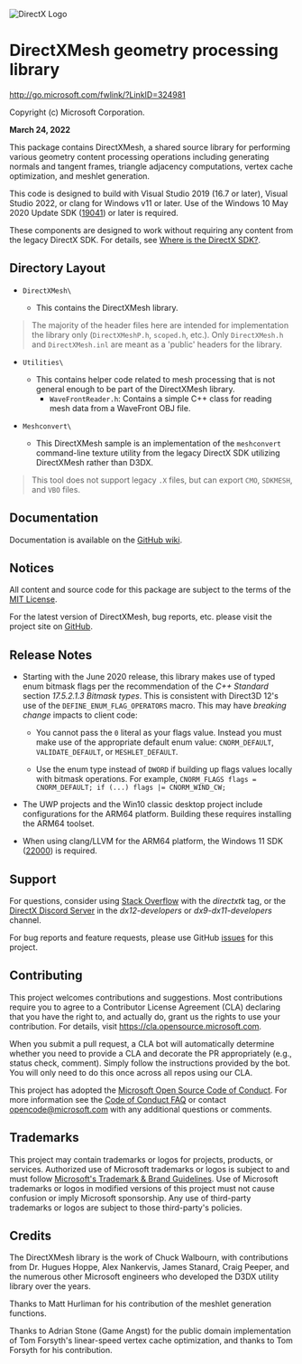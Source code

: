 ![DirectX Logo](https://raw.githubusercontent.com/wiki/Microsoft/DirectXMesh/X_jpg.jpg)

# DirectXMesh geometry processing library

http://go.microsoft.com/fwlink/?LinkID=324981

Copyright (c) Microsoft Corporation.

**March 24, 2022**

This package contains DirectXMesh, a shared source library for performing various geometry content processing operations including generating normals and tangent frames, triangle adjacency computations, vertex cache optimization, and meshlet generation.

This code is designed to build with Visual Studio 2019 (16.7 or later), Visual Studio 2022, or clang for Windows v11 or later. Use of the Windows 10 May 2020 Update SDK ([19041](https://walbourn.github.io/windows-10-may-2020-update-sdk/)) or later is required.

These components are designed to work without requiring any content from the legacy DirectX SDK. For details, see [Where is the DirectX SDK?](https://aka.ms/dxsdk).

## Directory Layout

* ``DirectXMesh\``

   + This contains the DirectXMesh library.

> The majority of the header files here are intended for  implementation the library only (``DirectXMeshP.h``, ``scoped.h``, etc.). Only ``DirectXMesh.h`` and ``DirectXMesh.inl`` are meant as a 'public' headers for the library.

* ``Utilities\``

  + This contains helper code related to mesh processing that is not general enough to be part of the DirectXMesh library.
    * ``WaveFrontReader.h``: Contains a simple C++ class for reading mesh data from a WaveFront OBJ file.

* ``Meshconvert\``

  + This DirectXMesh sample is an implementation of the ``meshconvert`` command-line texture utility from the legacy DirectX SDK utilizing DirectXMesh rather than D3DX.

> This tool does not support legacy ``.X`` files, but can export ``CMO``, ``SDKMESH``, and ``VBO`` files.

## Documentation

Documentation is available on the [GitHub wiki](https://github.com/Microsoft/DirectXMesh/wiki).

## Notices

All content and source code for this package are subject to the terms of the [MIT License](https://github.com/microsoft/DirectXMesh/blob/main/LICENSE).

For the latest version of DirectXMesh, bug reports, etc. please visit the project site on [GitHub](https://github.com/microsoft/DirectXMesh).

## Release Notes

* Starting with the June 2020 release, this library makes use of typed enum bitmask flags per the recommendation of the _C++ Standard_ section *17.5.2.1.3 Bitmask types*. This is consistent with Direct3D 12's use of the ``DEFINE_ENUM_FLAG_OPERATORS`` macro. This may have *breaking change* impacts to client code:

  * You cannot pass the ``0`` literal as your flags value. Instead you must make use of the appropriate default enum value: ``CNORM_DEFAULT``, ``VALIDATE_DEFAULT``, or ``MESHLET_DEFAULT``.

  * Use the enum type instead of ``DWORD`` if building up flags values locally with bitmask operations. For example, ```CNORM_FLAGS flags = CNORM_DEFAULT; if (...) flags |= CNORM_WIND_CW;```

* The UWP projects and the Win10 classic desktop project include configurations for the ARM64 platform. Building these requires installing the ARM64 toolset.

* When using clang/LLVM for the ARM64 platform, the Windows 11 SDK ([22000](https://walbourn.github.io/windows-sdk-for-windows-11/)) is required.

## Support

For questions, consider using [Stack Overflow](https://stackoverflow.com/questions/tagged/directxtk) with the *directxtk* tag, or the [DirectX Discord Server](https://discord.gg/directx) in the *dx12-developers* or *dx9-dx11-developers* channel.

For bug reports and feature requests, please use GitHub [issues](https://github.com/microsoft/DirectXMesh/issues) for this project.

## Contributing

This project welcomes contributions and suggestions. Most contributions require you to agree to a Contributor License Agreement (CLA) declaring that you have the right to, and actually do, grant us the rights to use your contribution. For details, visit https://cla.opensource.microsoft.com.

When you submit a pull request, a CLA bot will automatically determine whether you need to provide a CLA and decorate the PR appropriately (e.g., status check, comment). Simply follow the instructions provided by the bot. You will only need to do this once across all repos using our CLA.

This project has adopted the [Microsoft Open Source Code of Conduct](https://opensource.microsoft.com/codeofconduct/). For more information see the [Code of Conduct FAQ](https://opensource.microsoft.com/codeofconduct/faq/) or contact [opencode@microsoft.com](mailto:opencode@microsoft.com) with any additional questions or comments.

## Trademarks

This project may contain trademarks or logos for projects, products, or services. Authorized use of Microsoft trademarks or logos is subject to and must follow [Microsoft's Trademark & Brand Guidelines](https://www.microsoft.com/en-us/legal/intellectualproperty/trademarks/usage/general). Use of Microsoft trademarks or logos in modified versions of this project must not cause confusion or imply Microsoft sponsorship. Any use of third-party trademarks or logos are subject to those third-party's policies.

## Credits

The DirectXMesh library is the work of Chuck Walbourn, with contributions from Dr. Hugues Hoppe, Alex Nankervis, James Stanard, Craig Peeper, and the numerous other Microsoft engineers who developed the D3DX utility library over the years.

Thanks to Matt Hurliman for his contribution of the meshlet generation functions.

Thanks to Adrian Stone (Game Angst) for the public domain implementation of Tom Forsyth's linear-speed vertex cache optimization, and thanks to Tom Forsyth for his contribution.
